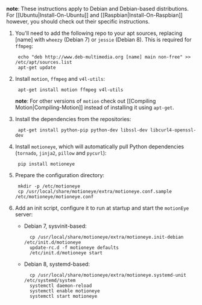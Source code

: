**note**: These instructions apply to Debian and Debian-based distributions. For [[Ubuntu|Install-On-Ubuntu]] and [[Raspbian|Install-On-Raspbian]] however, you should check out their specific instructions.

1. You'll need to add the following repo to your apt sources, replacing [name] with `wheezy` (Debian 7) or `jessie` (Debian 8). This is required for `ffmpeg`:

        echo "deb http://www.deb-multimedia.org [name] main non-free" >> /etc/apt/sources.list
        apt-get update

2. Install `motion`, `ffmpeg` and `v4l-utils`:

        apt-get install motion ffmpeg v4l-utils

    **note**: For other versions of `motion` check out [[Compiling Motion|Compiling-Motion]] instead of installing it using `apt-get`.

3. Install the dependencies from the repositories:

        apt-get install python-pip python-dev libssl-dev libcurl4-openssl-dev

4. Install `motioneye`, which will automatically pull Python dependencies (`tornado`, `jinja2`, `pillow` and `pycurl`):

        pip install motioneye

5. Prepare the configuration directory:

        mkdir -p /etc/motioneye
        cp /usr/local/share/motioneye/extra/motioneye.conf.sample /etc/motioneye/motioneye.conf

6. Add an init script, configure it to run at startup and start the `motionEye` server:

    * Debian 7, sysvinit-based:

            cp /usr/local/share/motioneye/extra/motioneye.init-debian /etc/init.d/motioneye
            update-rc.d -f motioneye defaults
            /etc/init.d/motioneye start
 
    * Debian 8, systemd-based:

            cp /usr/local/share/motioneye/extra/motioneye.systemd-unit /etc/systemd/system
            systemctl daemon-reload
            systemctl enable motioneye
            systemctl start motioneye